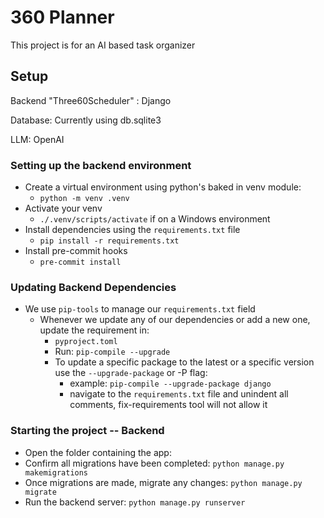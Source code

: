# 360 Planner
This project is for an AI based task organizer

## Setup
Backend "Three60Scheduler" : Django

Database: Currently using db.sqlite3

LLM: OpenAI

### Setting up the backend environment
* Create a virtual environment using python's baked in venv module:
    * `python -m venv .venv`
* Activate your venv
    * `./.venv/scripts/activate` if on a Windows environment
* Install dependencies using the `requirements.txt` file
    * `pip install -r requirements.txt`
* Install pre-commit hooks
    * `pre-commit install`

### Updating Backend Dependencies
* We use `pip-tools` to manage our `requirements.txt` field
    * Whenever we update any of our dependencies or add a new one, update the requirement in:
        * `pyproject.toml`
        * Run: `pip-compile --upgrade`
        * To update a specific package to the latest or a specific version use the `--upgrade-package` or -P flag:
            * example: `pip-compile --upgrade-package django`
            * navigate to the `requirements.txt` file and unindent all comments, fix-requirements tool will not allow it


### Starting the project -- Backend
* Open the folder containing the app:
* Confirm all migrations have been completed: `python manage.py makemigrations`
* Once migrations are made, migrate any changes: `python manage.py migrate`
* Run the backend server: `python manage.py runserver`
